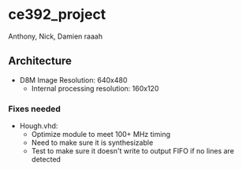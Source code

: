 # ce392_project
Anthony, Nick, Damien raaah


## Architecture

* D8M Image Resolution: 640x480
    * Internal processing resolution: 160x120

### Fixes needed
* Hough.vhd: 
    * Optimize module to meet 100+ MHz timing
    * Need to make sure it is synthesizable
    * Test to make sure it doesn't write to output FIFO if no lines are detected